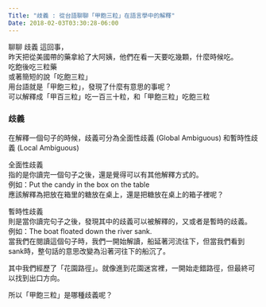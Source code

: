 ```yaml
---
Title: "歧義 : 從台語聊聊「甲飽三粒」在語言學中的解釋"
Date: 2018-02-03T03:30:28-06:00
---
```

聊聊 歧義 這回事，  
昨天把從美國帶的藥拿給了大阿姨，他們在看一天要吃幾顆，什麼時候吃。  
吃飽後吃三粒藥  
或著簡短的說「吃飽三粒」  
用台語就是「甲飽三粒」，發現了什麼有意思的事呢？  
可以解釋成「甲百三粒」吃一百三十粒，和「甲飽三粒」吃飽三粒

<!--more-->

### 歧義

在解釋一個句子的時候，歧義可分為全面性歧義 (Global Ambiguous) 和暫時性歧義 (Local Ambiguous)

全面性歧義  
指的是你讀完一個句子之後，還是覺得可以有其他解釋方式的。  
例如：Put the candy in the box on the table  
應該解釋為把放在箱里的糖放在桌上，還是把糖放在桌上的箱子裡呢？

暫時性歧義  
則是當你讀完句子之後，發現其中的歧義可以被解釋的，又或者是暫時的歧義。  
例如：The boat floated down the river sank.  
當我們在閱讀這個句子時，我們一開始解讀，船延著河流往下，但當我們看到sank時，整句話的意思改變為沿著河往下的船沉了。

其中我們經歷了「花園路徑」。就像進到花園迷宮裡，一開始走錯路徑，但最終可以找到出口方向。

所以「甲飽三粒」是哪種歧義呢？
